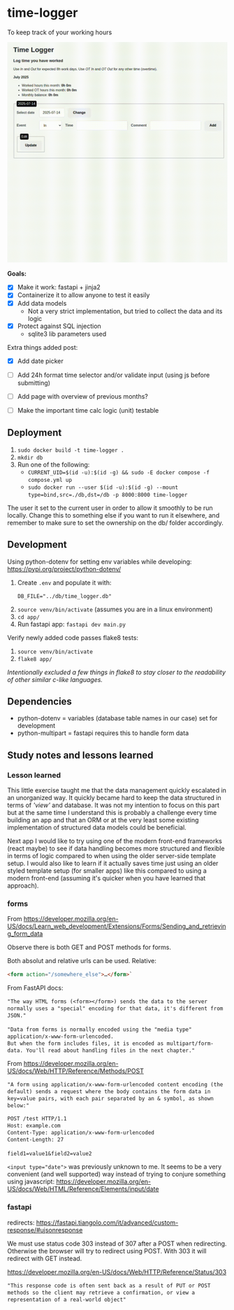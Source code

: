 # time-logger

To keep track of your working hours

![alt text](logging_time.gif "Logging time")

**Goals:**

- [x] Make it work: fastapi + jinja2
- [x] Containerize it to allow anyone to test it easily
- [x] Add data models
    - Not a very strict implementation, but tried to collect the data and its logic
- [x] Protect against SQL injection
    - sqlite3 lib parameters used

Extra things added post:
- [x] Add date picker
- [ ] Add 24h format time selector and/or validate input (using js before submitting)
- [ ] Add page with overview of previous months?
- [ ] Make the important time calc logic (unit) testable


## Deployment

1. `sudo docker build -t time-logger .`
2. `mkdir db`
3. Run one of the following:
    * `CURRENT_UID=$(id -u):$(id -g) && sudo -E docker compose -f compose.yml up`
    * `sudo docker run --user $(id -u):$(id -g) --mount type=bind,src=./db,dst=/db -p 8000:8000 time-logger`

The user it set to the current user in order to allow it smoothly to be run locally. Change this to something else if you want to run it elsewhere, and remember to make sure to set the ownership on the db/ folder accordingly.


## Development

Using python-dotenv for setting env variables while developing: https://pypi.org/project/python-dotenv/

1. Create `.env` and populate it with:
    ~~~shell
    DB_FILE="../db/time_logger.db"
    ~~~
2. `source venv/bin/activate` (assumes you are in a linux environment)
3. `cd app/`
5. Run fastapi app: `fastapi dev main.py`

Verify newly added code passes flake8 tests:
1. `source venv/bin/activate`
2. `flake8 app/`

*Intentionally excluded a few things in flake8 to stay closer to the readability of other similar c-like languages.*


## Dependencies

* python-dotenv = variables (database table names in our case) set for development
* python-multipart = fastapi requires this to handle form data


## Study notes and lessons learned

### Lesson learned

This little exercise taught me that the data management quickly escalated in an unorganized way. It quickly became hard to keep the data structured in terms of *'view'* and database. It was not my intention to focus on this part but at the same time I understand this is probably a challenge every time building an app and that an ORM or at the very least some existing implementation of structured data models could be beneficial.

Next app I would like to try using one of the modern front-end frameworks (react maybe) to see if data handling becomes more structured and flexible in terms of logic compared to when using the older server-side template setup. I would also like to learn if it actually saves time just using an older styled template setup (for smaller apps) like this compared to using a modern front-end (assuming it's quicker when you have learned that approach).



### forms

From https://developer.mozilla.org/en-US/docs/Learn_web_development/Extensions/Forms/Sending_and_retrieving_form_data

Observe there is both GET and POST methods for forms.

Both absolut and relative urls can be used. Relative:
~~~html
<form action="/somewhere_else">…</form>`
~~~ 


From FastAPI docs:

    "The way HTML forms (<form></form>) sends the data to the server normally uses a "special" encoding for that data, it's different from JSON."

    "Data from forms is normally encoded using the "media type" application/x-www-form-urlencoded.
    But when the form includes files, it is encoded as multipart/form-data. You'll read about handling files in the next chapter."


From https://developer.mozilla.org/en-US/docs/Web/HTTP/Reference/Methods/POST

    "A form using application/x-www-form-urlencoded content encoding (the default) sends a request where the body contains the form data in key=value pairs, with each pair separated by an & symbol, as shown below:"

~~~
POST /test HTTP/1.1
Host: example.com
Content-Type: application/x-www-form-urlencoded
Content-Length: 27

field1=value1&field2=value2
~~~

`<input type="date">` was previously unknown to me. It seems to be a very convenient (and well supported) way instead of trying to conjure something using javascript: https://developer.mozilla.org/en-US/docs/Web/HTML/Reference/Elements/input/date


### fastapi

redirects: https://fastapi.tiangolo.com/it/advanced/custom-response/#ujsonresponse

We must use status code 303 instead of 307 after a POST when redirecting. Otherwise the browser will try to redirect using POST. With 303 it will redirect with GET instead.

https://developer.mozilla.org/en-US/docs/Web/HTTP/Reference/Status/303

    "This response code is often sent back as a result of PUT or POST methods so the client may retrieve a confirmation, or view a representation of a real-world object"
